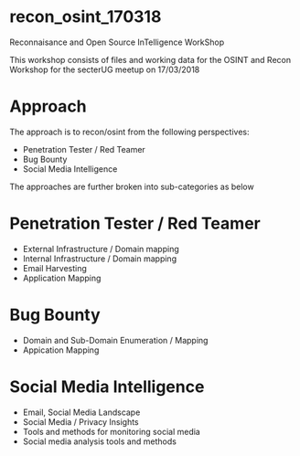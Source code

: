 # recon_osint_170318
Reconnaisance and Open Source InTelligence WorkShop

This workshop consists of files and working data for the OSINT and Recon Workshop for the secterUG meetup on 17/03/2018

# Approach

The approach is to recon/osint from the following perspectives:

* Penetration Tester / Red Teamer
* Bug Bounty 
* Social Media Intelligence

The approaches are further broken into sub-categories as below

# Penetration Tester / Red Teamer 
 * External Infrastructure / Domain mapping
 * Internal Infrastructure / Domain mapping
 * Email Harvesting
 * Application Mapping

# Bug Bounty
 * Domain and Sub-Domain Enumeration / Mapping
 * Appication Mapping
 
# Social Media Intelligence
 * Email, Social Media Landscape
 * Social Media / Privacy Insights
 * Tools and methods for monitoring social media
 * Social media analysis tools and methods
